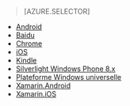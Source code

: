 > [AZURE.SELECTOR]
- [Android](../articles/notification-hubs/notification-hubs-android-push-notification-google-fcm-get-started.md)
- [Baidu](../articles/notification-hubs/notification-hubs-baidu-china-android-notifications-get-started.md)
- [Chrome](../articles/notification-hubs/notification-hubs-chrome-push-notifications-get-started.md)
- [iOS](../articles/notification-hubs/notification-hubs-ios-apple-push-notification-apns-get-started.md)
- [Kindle](../articles/notification-hubs/notification-hubs-kindle-amazon-adm-push-notification.md)
- [Silverlight Windows Phone 8.x](../articles/notification-hubs/notification-hubs-windows-mobile-push-notifications-mpns.md)
- [Plateforme Windows universelle](../articles/notification-hubs/notification-hubs-windows-store-dotnet-get-started-wns-push-notification.md)
- [Xamarin.Android](../articles/notification-hubs/xamarin-notification-hubs-push-notifications-android-gcm.md)
- [Xamarin.iOS](../articles/notification-hubs/xamarin-notification-hubs-ios-push-notification-apns-get-started.md)

<!---HONumber=AcomDC_0921_2016-->